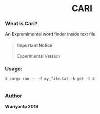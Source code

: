 
<div align="center">
<h1>CARI</h1>
</div>

### What is Cari?
An Expremimental word finder inside text file

> #### Important Notice
> Experimental Version

### Usage:
```shell
$ cargo run -- -f my_file.txt -k get -t 4
```

#
### Author
**Wuriyanto 2019**
	